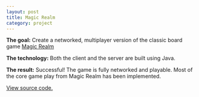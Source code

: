```yaml
---
layout: post
title: Magic Realm
category: project
---
```


**The goal:**
Create a networked, multiplayer version of the classic board game [Magic Realm](https://en.wikipedia.org/wiki/Magic_Realm)

**The technology:**
Both the client and the server are built using Java.

**The result:**
Successful! The game is fully networked and playable. Most of the core game play
from Magic Realm has been implemented.

[View source code.](https://github.com/filiptodoric/Magic-Realm)
